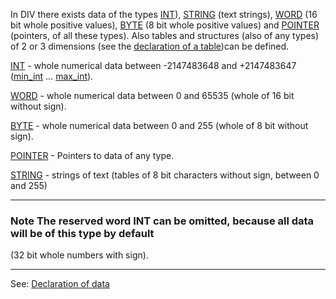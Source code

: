 In DIV there exists data of the types [INT](data_of_type_int.md)), [STRING](data_of_type_string.md) (text strings), [WORD](data_of_type_word.md) 
(16 bit whole positive values), [BYTE](data_of_type_byte.md) (8 bit whole positive values) and [POINTER](data_of_type_pointer.md) (pointers, of all
these types). Also tables and structures (also of any types) of 2 or 3 dimensions 
(see the [declaration of a table](declaration_of_a_tabledot.md))can be defined. 

[INT](data_of_type_int.md) - whole numerical data between -2147483648 and +2147483647 ([min_int](min_int.md) ... [max_int](max_int.md)).

[WORD](data_of_type_word.md) - whole numerical data between 0 and 65535 (whole of 16 bit without sign).

[BYTE](data_of_type_byte.md) - whole numerical data between 0 and 255 (whole of 8 bit without sign).

[POINTER](data_of_type_pointer.md) - Pointers to data of any type.

[STRING](data_of_type_string.md) - strings of text (tables of 8 bit characters without sign, between 0 and 255)

---------------------------------------


### Note The reserved word **INT** can be omitted, because all data will be of this type by default
(32 bit whole numbers with sign).

---------------------------------------
See: [Declaration of data](declaration_of_a_variabledot.md)

